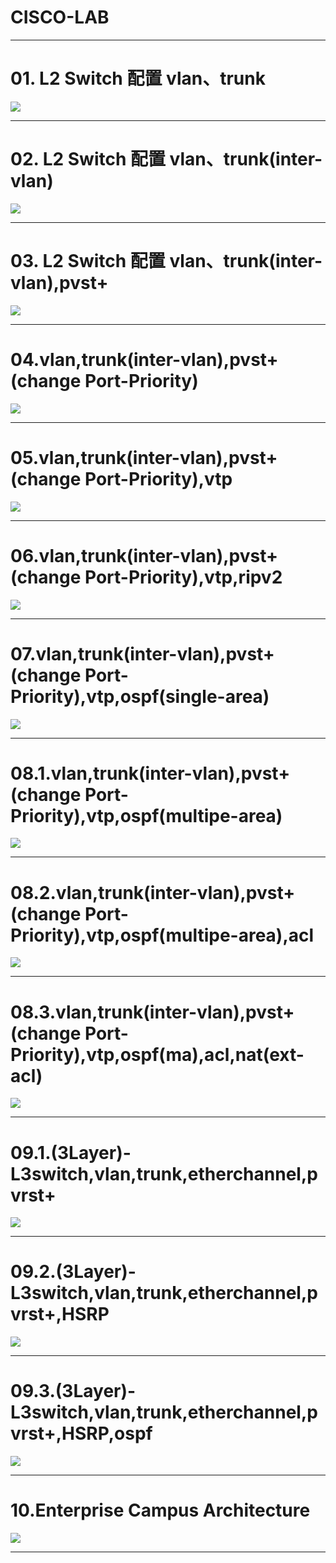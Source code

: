 # CISCO-LAB

----------
# 01.  L2 Switch 配置 vlan、trunk
![](https://d2mxuefqeaa7sj.cloudfront.net/s_9E2EEBE764B079B73CE94C0BD3ADA1071ED6780B5D9F5A1B2BF64A0EB71E3E7D_1551603957192_image.png)

----------
# 02.  L2 Switch 配置 vlan、trunk(inter-vlan)
![](https://d2mxuefqeaa7sj.cloudfront.net/s_9E2EEBE764B079B73CE94C0BD3ADA1071ED6780B5D9F5A1B2BF64A0EB71E3E7D_1551619232524_image.png)

----------
# 03.  L2 Switch 配置 vlan、trunk(inter-vlan),pvst+
![](https://d2mxuefqeaa7sj.cloudfront.net/s_9E2EEBE764B079B73CE94C0BD3ADA1071ED6780B5D9F5A1B2BF64A0EB71E3E7D_1551621622088_image.png)

----------
# 04.vlan,trunk(inter-vlan),pvst+(change Port-Priority)
![](https://d2mxuefqeaa7sj.cloudfront.net/s_9E2EEBE764B079B73CE94C0BD3ADA1071ED6780B5D9F5A1B2BF64A0EB71E3E7D_1551620087477_image.png)

----------
# 05.vlan,trunk(inter-vlan),pvst+(change Port-Priority),vtp
![](https://d2mxuefqeaa7sj.cloudfront.net/s_9E2EEBE764B079B73CE94C0BD3ADA1071ED6780B5D9F5A1B2BF64A0EB71E3E7D_1551622053377_image.png)

----------
# 06.vlan,trunk(inter-vlan),pvst+(change Port-Priority),vtp,ripv2
![](https://d2mxuefqeaa7sj.cloudfront.net/s_9E2EEBE764B079B73CE94C0BD3ADA1071ED6780B5D9F5A1B2BF64A0EB71E3E7D_1551622793875_image.png)

----------
# 07.vlan,trunk(inter-vlan),pvst+(change Port-Priority),vtp,ospf(single-area)
![](https://d2mxuefqeaa7sj.cloudfront.net/s_9E2EEBE764B079B73CE94C0BD3ADA1071ED6780B5D9F5A1B2BF64A0EB71E3E7D_1551622826798_image.png)

----------
# 08.1.vlan,trunk(inter-vlan),pvst+(change Port-Priority),vtp,ospf(multipe-area)
![](https://d2mxuefqeaa7sj.cloudfront.net/s_9E2EEBE764B079B73CE94C0BD3ADA1071ED6780B5D9F5A1B2BF64A0EB71E3E7D_1551627604909_image.png)

----------
# 08.2.vlan,trunk(inter-vlan),pvst+(change Port-Priority),vtp,ospf(multipe-area),acl
![](https://d2mxuefqeaa7sj.cloudfront.net/s_9E2EEBE764B079B73CE94C0BD3ADA1071ED6780B5D9F5A1B2BF64A0EB71E3E7D_1551628110446_image.png)

----------
# 08.3.vlan,trunk(inter-vlan),pvst+(change Port-Priority),vtp,ospf(ma),acl,nat(ext-acl)
![](https://d2mxuefqeaa7sj.cloudfront.net/s_9E2EEBE764B079B73CE94C0BD3ADA1071ED6780B5D9F5A1B2BF64A0EB71E3E7D_1551631898030_image.png)

----------
# 09.1.(3Layer)-L3switch,vlan,trunk,etherchannel,pvrst+
![](https://d2mxuefqeaa7sj.cloudfront.net/s_9E2EEBE764B079B73CE94C0BD3ADA1071ED6780B5D9F5A1B2BF64A0EB71E3E7D_1551933228403_image.png)

----------
# 09.2.(3Layer)-L3switch,vlan,trunk,etherchannel,pvrst+,HSRP
![](https://d2mxuefqeaa7sj.cloudfront.net/s_9E2EEBE764B079B73CE94C0BD3ADA1071ED6780B5D9F5A1B2BF64A0EB71E3E7D_1551933253240_image.png)

----------
# 09.3.(3Layer)-L3switch,vlan,trunk,etherchannel,pvrst+,HSRP,ospf
![](https://d2mxuefqeaa7sj.cloudfront.net/s_9E2EEBE764B079B73CE94C0BD3ADA1071ED6780B5D9F5A1B2BF64A0EB71E3E7D_1551933289173_image.png)

----------
# 10.Enterprise Campus Architecture
![](https://d2mxuefqeaa7sj.cloudfront.net/s_9E2EEBE764B079B73CE94C0BD3ADA1071ED6780B5D9F5A1B2BF64A0EB71E3E7D_1551934000369_image.png)

----------